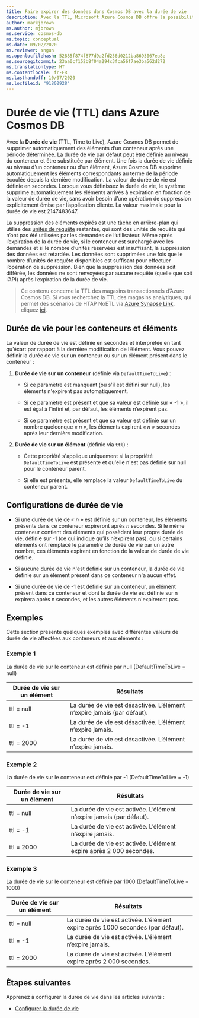 ```yaml
---
title: Faire expirer des données dans Cosmos DB avec la durée de vie
description: Avec la TTL, Microsoft Azure Cosmos DB offre la possibilité de vider automatiquement les documents du système après une période déterminée.
author: markjbrown
ms.author: mjbrown
ms.service: cosmos-db
ms.topic: conceptual
ms.date: 09/02/2020
ms.reviewer: sngun
ms.openlocfilehash: 52885f874f877d9a2fd256d0212ba8693067ea8e
ms.sourcegitcommit: 23aa0cf152b8f04a294c3fca56f7ae3ba562d272
ms.translationtype: HT
ms.contentlocale: fr-FR
ms.lasthandoff: 10/07/2020
ms.locfileid: "91802928"
---
```

# <a name="time-to-live-ttl-in-azure-cosmos-db"></a>Durée de vie (TTL) dans Azure Cosmos DB

Avec la **Durée de vie** (TTL, Time to Live), Azure Cosmos DB permet de supprimer automatiquement des éléments d’un conteneur après une période déterminée. La durée de vie par défaut peut être définie au niveau du conteneur et être substituée par élément. Une fois la durée de vie définie au niveau d'un conteneur ou d'un élément, Azure Cosmos DB supprime automatiquement les éléments correspondants au terme de la période écoulée depuis la dernière modification. La valeur de durée de vie est définie en secondes. Lorsque vous définissez la durée de vie, le système supprime automatiquement les éléments arrivés à expiration en fonction de la valeur de durée de vie, sans avoir besoin d’une opération de suppression explicitement émise par l’application cliente. La valeur maximale pour la durée de vie est 2147483647.

La suppression des éléments expirés est une tâche en arrière-plan qui utilise des [unités de requête](request-units.md) restantes, qui sont des unités de requête qui n’ont pas été utilisées par les demandes de l’utilisateur. Même après l’expiration de la durée de vie, si le conteneur est surchargé avec les demandes et si le nombre d’unités réservées est insuffisant, la suppression des données est retardée. Les données sont supprimées une fois que le nombre d’unités de requête disponibles est suffisant pour effectuer l’opération de suppression. Bien que la suppression des données soit différée, les données ne sont renvoyées par aucune requête (quelle que soit l’API) après l’expiration de la durée de vie.

> Ce contenu concerne la TTL des magasins transactionnels d’Azure Cosmos DB. Si vous recherchez la TTL des magasins analytiques, qui permet des scénarios de HTAP NoETL via [Azure Synapse Link](https://docs.microsoft.com/azure/cosmos-db/synapse-link), cliquez [ici](https://docs.microsoft.com/azure/cosmos-db/analytical-store-introduction#analytical-ttl).

## <a name="time-to-live-for-containers-and-items"></a>Durée de vie pour les conteneurs et éléments

La valeur de durée de vie est définie en secondes et interprétée en tant qu’écart par rapport à la dernière modification de l’élément. Vous pouvez définir la durée de vie sur un conteneur ou sur un élément présent dans le conteneur :

1. **Durée de vie sur un conteneur** (définie via `DefaultTimeToLive`) :

   - Si ce paramètre est manquant (ou s'il est défini sur null), les éléments n'expirent pas automatiquement.

   - Si ce paramètre est présent et que sa valeur est définie sur « -1 », il est égal à l’infini et, par défaut, les éléments n’expirent pas.

   - Si ce paramètre est présent et que sa valeur est définie sur un nombre quelconque *« n »*, les éléments expirent *« n »* secondes après leur dernière modification.

2. **Durée de vie sur un élément** (définie via `ttl`) :

   - Cette propriété s'applique uniquement si la propriété `DefaultTimeToLive` est présente et qu'elle n'est pas définie sur null pour le conteneur parent.

   - Si elle est présente, elle remplace la valeur `DefaultTimeToLive` du conteneur parent.

## <a name="time-to-live-configurations"></a>Configurations de durée de vie

* Si une durée de vie de *« n »* est définie sur un conteneur, les éléments présents dans ce conteneur expireront après *n* secondes.  Si le même conteneur contient des éléments qui possèdent leur propre durée de vie, définie sur -1 (ce qui indique qu’ils n’expirent pas), ou si certains éléments ont remplacé le paramètre de durée de vie par un autre nombre, ces éléments expirent en fonction de la valeur de durée de vie définie. 

* Si aucune durée de vie n'est définie sur un conteneur, la durée de vie définie sur un élément présent dans ce conteneur n'a aucun effet. 

* Si une durée de vie de -1 est définie sur un conteneur, un élément présent dans ce conteneur et dont la durée de vie est définie sur n expirera après n secondes, et les autres éléments n'expireront pas.

## <a name="examples"></a>Exemples

Cette section présente quelques exemples avec différentes valeurs de durée de vie affectées aux conteneurs et aux éléments :

### <a name="example-1"></a>Exemple 1

La durée de vie sur le conteneur est définie par null (DefaultTimeToLive = null)

|Durée de vie sur un élément| Résultats|
|---|---|
|ttl = null|    La durée de vie est désactivée. L’élément n’expire jamais (par défaut).|
|ttl = -1   |La durée de vie est désactivée. L’élément n’expire jamais.|
|ttl = 2000 |La durée de vie est désactivée. L’élément n’expire jamais.|


### <a name="example-2"></a>Exemple 2

La durée de vie sur le conteneur est définie par -1 (DefaultTimeToLive = -1)

|Durée de vie sur un élément| Résultats|
|---|---|
|ttl = null |La durée de vie est activée. L’élément n’expire jamais (par défaut).|
|ttl = -1   |La durée de vie est activée. L’élément n’expire jamais.|
|ttl = 2000 |La durée de vie est activée. L’élément expire après 2 000 secondes.|


### <a name="example-3"></a>Exemple 3

La durée de vie sur le conteneur est définie par 1000 (DefaultTimeToLive = 1000)

|Durée de vie sur un élément| Résultats|
|---|---|
|ttl = null|    La durée de vie est activée. L’élément expire après 1000 secondes (par défaut).|
|ttl = -1   |La durée de vie est activée. L’élément n’expire jamais.|
|ttl = 2000 |La durée de vie est activée. L’élément expire après 2 000 secondes.|

## <a name="next-steps"></a>Étapes suivantes

Apprenez à configurer la durée de vie dans les articles suivants :

* [Configurer la durée de vie](how-to-time-to-live.md)
